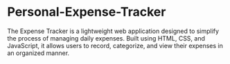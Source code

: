 # Personal-Expense-Tracker
The Expense Tracker is a lightweight web application designed to  simplify the process of managing daily expenses. Built using HTML,  CSS, and JavaScript, it allows users to record, categorize, and view their  expenses in an organized manner.
